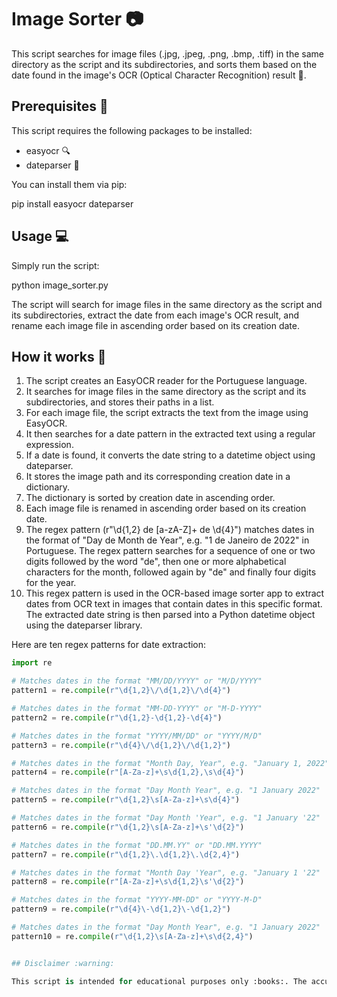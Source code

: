 # Image Sorter :camera:

This script searches for image files (.jpg, .jpeg, .png, .bmp, .tiff) in the same directory as the script and its subdirectories, and sorts them based on the date found in the image's OCR (Optical Character Recognition) result :mag_right:.

## Prerequisites :page_with_curl:

This script requires the following packages to be installed:
- easyocr :mag:
- dateparser :calendar:

You can install them via pip:

pip install easyocr dateparser

## Usage :computer:

Simply run the script:

python image_sorter.py

The script will search for image files in the same directory as the script and its subdirectories, extract the date from each image's OCR result, and rename each image file in ascending order based on its creation date.

## How it works :wrench:

1. The script creates an EasyOCR reader for the Portuguese language.
2. It searches for image files in the same directory as the script and its subdirectories, and stores their paths in a list.
3. For each image file, the script extracts the text from the image using EasyOCR.
4. It then searches for a date pattern in the extracted text using a regular expression.
5. If a date is found, it converts the date string to a datetime object using dateparser.
6. It stores the image path and its corresponding creation date in a dictionary.
7. The dictionary is sorted by creation date in ascending order.
8. Each image file is renamed in ascending order based on its creation date.
9. The regex pattern (r"\d{1,2} de [a-zA-Z]+ de \d{4}") matches dates in the format of "Day de Month de Year", e.g. "1 de Janeiro de 2022" in Portuguese. The regex pattern searches for a sequence of one or two digits followed by the word "de", then one or more alphabetical characters for the month, followed again by "de" and finally four digits for the year.
10. This regex pattern is used in the OCR-based image sorter app to extract dates from OCR text in images that contain dates in this specific format. The extracted date string is then parsed into a Python datetime object using the dateparser library.

Here are ten regex patterns for date extraction:

```python
import re

# Matches dates in the format "MM/DD/YYYY" or "M/D/YYYY"
pattern1 = re.compile(r"\d{1,2}\/\d{1,2}\/\d{4}")

# Matches dates in the format "MM-DD-YYYY" or "M-D-YYYY"
pattern2 = re.compile(r"\d{1,2}-\d{1,2}-\d{4}")

# Matches dates in the format "YYYY/MM/DD" or "YYYY/M/D"
pattern3 = re.compile(r"\d{4}\/\d{1,2}\/\d{1,2}")

# Matches dates in the format "Month Day, Year", e.g. "January 1, 2022"
pattern4 = re.compile(r"[A-Za-z]+\s\d{1,2},\s\d{4}")

# Matches dates in the format "Day Month Year", e.g. "1 January 2022"
pattern5 = re.compile(r"\d{1,2}\s[A-Za-z]+\s\d{4}")

# Matches dates in the format "Day Month 'Year", e.g. "1 January '22"
pattern6 = re.compile(r"\d{1,2}\s[A-Za-z]+\s'\d{2}")

# Matches dates in the format "DD.MM.YY" or "DD.MM.YYYY"
pattern7 = re.compile(r"\d{1,2}\.\d{1,2}\.\d{2,4}")

# Matches dates in the format "Month Day 'Year", e.g. "January 1 '22"
pattern8 = re.compile(r"[A-Za-z]+\s\d{1,2}\s'\d{2}")

# Matches dates in the format "YYYY-MM-DD" or "YYYY-M-D"
pattern9 = re.compile(r"\d{4}\-\d{1,2}\-\d{1,2}")

# Matches dates in the format "Day Month Year", e.g. "1 January 2022"
pattern10 = re.compile(r"\d{1,2}\s[A-Za-z]+\s\d{2,4}")


## Disclaimer :warning:

This script is intended for educational purposes only :books:. The accuracy of the date extraction from OCR may not be reliable and may require further testing before use in a production environment. :exclamation:
